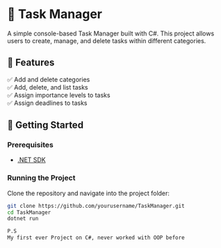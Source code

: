 # 📝 Task Manager

A simple console-based Task Manager built with C#. This project allows users to create, manage, and delete tasks within different categories.

## 📌 Features
✅ Add and delete categories  
✅ Add, delete, and list tasks  
✅ Assign importance levels to tasks  
✅ Assign deadlines to tasks  

## 🚀 Getting Started

### Prerequisites
- [.NET SDK](https://dotnet.microsoft.com/download)

### Running the Project
Clone the repository and navigate into the project folder:
```sh
git clone https://github.com/yourusername/TaskManager.git
cd TaskManager
dotnet run

P.S
My first ever Project on C#, never worked with OOP before